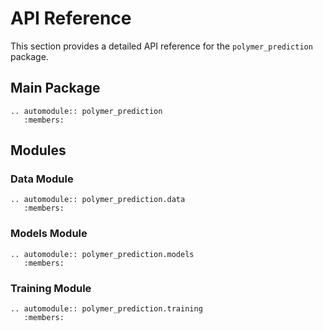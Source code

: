 # API Reference

This section provides a detailed API reference for the `polymer_prediction` package.

## Main Package

```eval_rst
.. automodule:: polymer_prediction
   :members:
```

## Modules

### Data Module

```eval_rst
.. automodule:: polymer_prediction.data
   :members:
```

### Models Module

```eval_rst
.. automodule:: polymer_prediction.models
   :members:
```

### Training Module

```eval_rst
.. automodule:: polymer_prediction.training
   :members:
```
